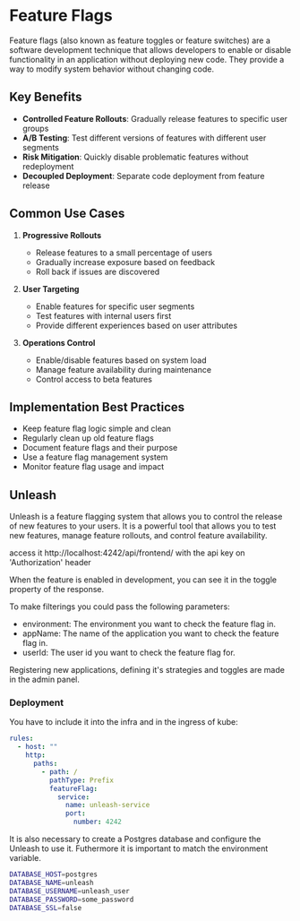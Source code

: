 # Feature Flags

Feature flags (also known as feature toggles or feature switches) are a software development technique that allows developers to enable or disable functionality in an application without deploying new code. They provide a way to modify system behavior without changing code.

## Key Benefits

- **Controlled Feature Rollouts**: Gradually release features to specific user groups
- **A/B Testing**: Test different versions of features with different user segments
- **Risk Mitigation**: Quickly disable problematic features without redeployment
- **Decoupled Deployment**: Separate code deployment from feature release

## Common Use Cases

1. **Progressive Rollouts**

   - Release features to a small percentage of users
   - Gradually increase exposure based on feedback
   - Roll back if issues are discovered

2. **User Targeting**

   - Enable features for specific user segments
   - Test features with internal users first
   - Provide different experiences based on user attributes

3. **Operations Control**
   - Enable/disable features based on system load
   - Manage feature availability during maintenance
   - Control access to beta features

## Implementation Best Practices

- Keep feature flag logic simple and clean
- Regularly clean up old feature flags
- Document feature flags and their purpose
- Use a feature flag management system
- Monitor feature flag usage and impact

## Unleash

Unleash is a feature flagging system that allows you to control the release of new features to your users. It is a powerful tool that allows you to test new features, manage feature rollouts, and control feature availability.

access it http://localhost:4242/api/frontend/ with the api key on 'Authorization' header

When the feature is enabled in development, you can see it in the toggle property of the response.

To make filterings you could pass the following parameters:

- environment: The environment you want to check the feature flag in.
- appName: The name of the application you want to check the feature flag in.
- userId: The user id you want to check the feature flag for.

Registering new applications, defining it's strategies and toggles are made in the admin panel.

### Deployment

You have to include it into the infra and in the ingress of kube:

```yaml
rules:
  - host: ""
    http:
      paths:
        - path: /
          pathType: Prefix
          featureFlag:
            service:
              name: unleash-service
              port:
                number: 4242
```

It is also necessary to create a Postgres database and configure the Unleash to use it. Futhermore it is important to match the environment variable.

```sh
DATABASE_HOST=postgres
DATABASE_NAME=unleash
DATABASE_USERNAME=unleash_user
DATABASE_PASSWORD=some_password
DATABASE_SSL=false
```
